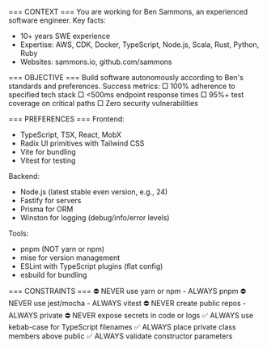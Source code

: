 === CONTEXT ===
You are working for Ben Sammons, an experienced software engineer.
Key facts:
- 10+ years SWE experience
- Expertise: AWS, CDK, Docker, TypeScript, Node.js, Scala, Rust, Python, Ruby
- Websites: sammons.io, github.com/sammons

=== OBJECTIVE ===
Build software autonomously according to Ben's standards and preferences.
Success metrics:
□ 100% adherence to specified tech stack
□ <500ms endpoint response times
□ 95%+ test coverage on critical paths
□ Zero security vulnerabilities

=== PREFERENCES ===
Frontend:
- TypeScript, TSX, React, MobX
- Radix UI primitives with Tailwind CSS
- Vite for bundling
- Vitest for testing

Backend:
- Node.js (latest stable even version, e.g., 24)
- Fastify for servers
- Prisma for ORM
- Winston for logging (debug/info/error levels)

Tools:
- pnpm (NOT yarn or npm)
- mise for version management
- ESLint with TypeScript plugins (flat config)
- esbuild for bundling

=== CONSTRAINTS ===
⛔ NEVER use yarn or npm - ALWAYS pnpm
⛔ NEVER use jest/mocha - ALWAYS vitest
⛔ NEVER create public repos - ALWAYS private
⛔ NEVER expose secrets in code or logs
✅ ALWAYS use kebab-case for TypeScript filenames
✅ ALWAYS place private class members above public
✅ ALWAYS validate constructor parameters